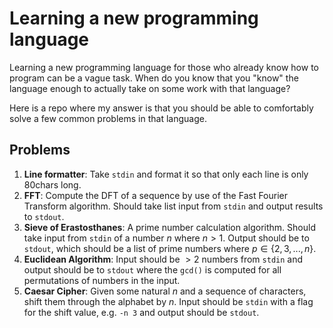 # Learning a new programming language

Learning a new programming language for those who already know how to program can be a vague task. When do you know that you "know" the language enough to actually take on some work with that language?

Here is a repo where my answer is that you should be able to comfortably solve a few common problems in that language.

## Problems

1. **Line formatter**: Take `stdin` and format it so that only each line is only 80chars long.
2. **FFT**: Compute the DFT of a sequence by use of the Fast Fourier Transform algorithm. Should take list input from `stdin` and output results to `stdout`.
3. **Sieve of Erastosthanes**: A prime number calculation algorithm. Should take input from `stdin` of a number $n$ where $n>1$. Output should be to `stdout`, which should be a list of prime numbers where $p \in \{2, 3, ... , n\}$.
4. **Euclidean Algorithm**: Input should be $>2$ numbers from `stdin` and output should be to `stdout` where the `gcd()` is computed for all permutations of numbers in the input.
5. **Caesar Cipher**: Given some natural $n$ and a sequence of characters, shift them through the alphabet by $n$. Input should be `stdin` with a flag for the shift value, e.g. `-n 3` and output should be `stdout`.
